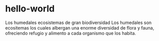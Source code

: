 # hello-world
Los humedales ecosistemas de gran biodiversidad
Los humedales son ecositemas los cuales albergan una enorme diversidad de flora y fauna,  ofreciendo  refugio y alimento a cada organismo que los habita.
